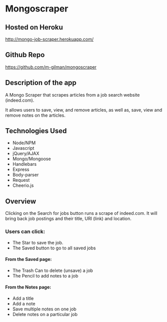 # Mongoscraper

## Hosted on Heroku
http://mongo-job-scraper.herokuapp.com/

## Github Repo
https://github.com/m-gilman/mongoscraper

## Description of the app
A Mongo Scraper that scrapes articles from a job search website (indeed.com). 

It allows users to save, view, and remove articles, as well as, save, view and remove notes on the articles. 

## Technologies Used
* Node/NPM
* Javascript
* jQuery/AJAX
* Mongo/Mongoose
* Handlebars
* Express
* Body-parser
* Request
* Cheerio.js

## Overview
Clicking on the Search for jobs button runs a scrape of indeed.com. It will bring back job postings and their title, URl (link) and location. 

### Users can click:
* The Star to save the job. 
* The Saved button to go to all saved jobs
#### From the Saved page:
* The Trash Can to delete (unsave) a job
* The Pencil to add notes to a job
#### From the Notes page:
* Add a title
* Add a note
* Save multiple notes on one job
* Delete notes on a particular job



